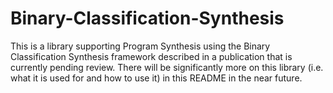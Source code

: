# Binary-Classification-Synthesis
This is a library supporting Program Synthesis using the Binary Classification Synthesis framework described in a publication that is currently pending review. There will 
be significantly more on this library (i.e. what it is used for and how to use it) in this README in the near future.
